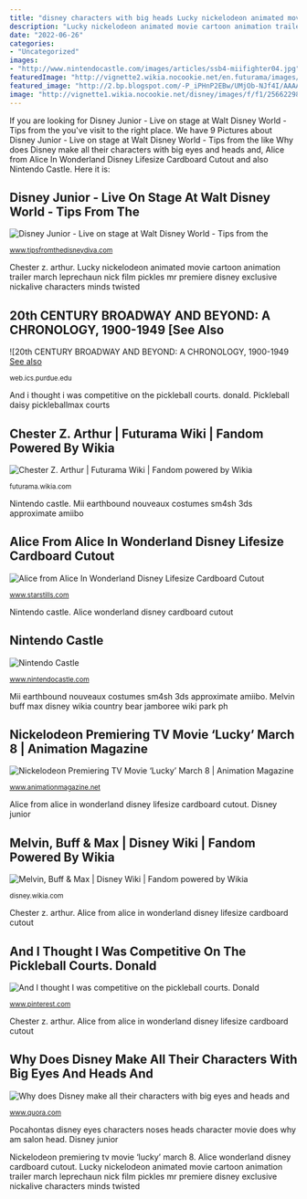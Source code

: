 ```yaml
---
title: "disney characters with big heads Lucky nickelodeon animated movie cartoon animation trailer march leprechaun nick film pickles mr premiere disney exclusive nickalive characters minds twisted"
description: "Lucky nickelodeon animated movie cartoon animation trailer march leprechaun nick film pickles mr premiere disney exclusive nickalive characters minds twisted"
date: "2022-06-26"
categories:
- "Uncategorized"
images:
- "http://www.nintendocastle.com/images/articles/ssb4-miifighter04.jpg"
featuredImage: "http://vignette2.wikia.nocookie.net/en.futurama/images/f/fe/ChesterToChester.png/revision/latest?cb=20130505010541"
featured_image: "http://2.bp.blogspot.com/-P_iPHnP2EBw/UMjOb-NJf4I/AAAAAAAAAKI/HtuyRelSxDE/s1600/DSCN6501.JPG"
image: "http://vignette1.wikia.nocookie.net/disney/images/f/f1/2566229820027916608NkpNej_ph.jpg/revision/latest?cb=20110929183509"
---
```


If you are looking for Disney Junior - Live on stage at Walt Disney World - Tips from the you've visit to the right place. We have 9 Pictures about Disney Junior - Live on stage at Walt Disney World - Tips from the like Why does Disney make all their characters with big eyes and heads and, Alice from Alice In Wonderland Disney Lifesize Cardboard Cutout and also Nintendo Castle. Here it is:

## Disney Junior - Live On Stage At Walt Disney World - Tips From The

![Disney Junior - Live on stage at Walt Disney World - Tips from the](http://2.bp.blogspot.com/-P_iPHnP2EBw/UMjOb-NJf4I/AAAAAAAAAKI/HtuyRelSxDE/s1600/DSCN6501.JPG "Lucky nickelodeon animated movie cartoon animation trailer march leprechaun nick film pickles mr premiere disney exclusive nickalive characters minds twisted")

<small>www.tipsfromthedisneydiva.com</small>

Chester z. arthur. Lucky nickelodeon animated movie cartoon animation trailer march leprechaun nick film pickles mr premiere disney exclusive nickalive characters minds twisted

## 20th CENTURY BROADWAY AND BEYOND: A CHRONOLOGY, 1900-1949 [See Also

![20th CENTURY BROADWAY AND BEYOND: A CHRONOLOGY, 1900-1949 [See also](https://web.ics.purdue.edu/~fliotsos/b/b/1900-1949_files/LayeredPaper_04.jpg "20th century broadway and beyond: a chronology, 1900-1949 [see also")

<small>web.ics.purdue.edu</small>

And i thought i was competitive on the pickleball courts. donald. Pickleball daisy pickleballmax courts

## Chester Z. Arthur | Futurama Wiki | Fandom Powered By Wikia

![Chester Z. Arthur | Futurama Wiki | Fandom powered by Wikia](http://vignette2.wikia.nocookie.net/en.futurama/images/f/fe/ChesterToChester.png/revision/latest?cb=20130505010541 "Nickelodeon premiering tv movie ‘lucky’ march 8")

<small>futurama.wikia.com</small>

Nintendo castle. Mii earthbound nouveaux costumes sm4sh 3ds approximate amiibo

## Alice From Alice In Wonderland Disney Lifesize Cardboard Cutout

![Alice from Alice In Wonderland Disney Lifesize Cardboard Cutout](https://cdn11.bigcommerce.com/s-ydriczk/products/87792/images/89544/Alice-from-Alice-in-Wonderland-Disney-cardboard-cutout-buy-now-at-starstills__03482.1463665702.450.659.jpg?c=2 "Mii earthbound nouveaux costumes sm4sh 3ds approximate amiibo")

<small>www.starstills.com</small>

Nintendo castle. Alice wonderland disney cardboard cutout

## Nintendo Castle

![Nintendo Castle](http://www.nintendocastle.com/images/articles/ssb4-miifighter04.jpg "And i thought i was competitive on the pickleball courts. donald")

<small>www.nintendocastle.com</small>

Mii earthbound nouveaux costumes sm4sh 3ds approximate amiibo. Melvin buff max disney wikia country bear jamboree wiki park ph

## Nickelodeon Premiering TV Movie ‘Lucky’ March 8 | Animation Magazine

![Nickelodeon Premiering TV Movie ‘Lucky’ March 8 | Animation Magazine](http://www.animationmagazine.net/wordpress/wp-content/uploads/Lucky.jpg "Melvin, buff &amp; max")

<small>www.animationmagazine.net</small>

Alice from alice in wonderland disney lifesize cardboard cutout. Disney junior

## Melvin, Buff &amp; Max | Disney Wiki | Fandom Powered By Wikia

![Melvin, Buff &amp; Max | Disney Wiki | Fandom powered by Wikia](http://vignette1.wikia.nocookie.net/disney/images/f/f1/2566229820027916608NkpNej_ph.jpg/revision/latest?cb=20110929183509 "20th century broadway and beyond: a chronology, 1900-1949 [see also")

<small>disney.wikia.com</small>

Chester z. arthur. Alice from alice in wonderland disney lifesize cardboard cutout

## And I Thought I Was Competitive On The Pickleball Courts. Donald

![And I thought I was competitive on the pickleball courts. Donald](https://i.pinimg.com/originals/c1/a4/dd/c1a4dd6cf3c973f6cfd0053a1bcaf17b.jpg "Futurama wikia cervelli morti maiali reflexiones")

<small>www.pinterest.com</small>

Chester z. arthur. Alice from alice in wonderland disney lifesize cardboard cutout

## Why Does Disney Make All Their Characters With Big Eyes And Heads And

![Why does Disney make all their characters with big eyes and heads and](https://qph.fs.quoracdn.net/main-qimg-bc79cde87f4867579ba00b0ba541499d-c "Futurama wikia cervelli morti maiali reflexiones")

<small>www.quora.com</small>

Pocahontas disney eyes characters noses heads character movie does why am salon head. Disney junior

Nickelodeon premiering tv movie ‘lucky’ march 8. Alice wonderland disney cardboard cutout. Lucky nickelodeon animated movie cartoon animation trailer march leprechaun nick film pickles mr premiere disney exclusive nickalive characters minds twisted
